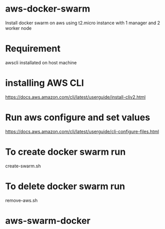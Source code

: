# aws-docker-swarm
Install docker swarm on aws using t2.micro instance  with 1 manager and 2 worker node


# Requirement 
awscli installated on host machine 

# installing AWS CLI
https://docs.aws.amazon.com/cli/latest/userguide/install-cliv2.html

# Run aws configure and set values
https://docs.aws.amazon.com/cli/latest/userguide/cli-configure-files.html

# To create docker swarm  run
create-swarm.sh

# To delete docker swarm run 
remove-aws.sh


# aws-swarm-docker
